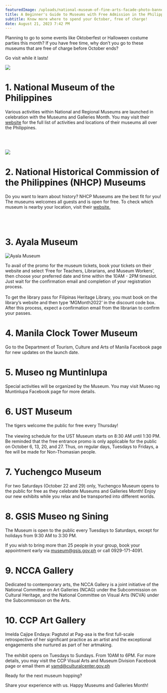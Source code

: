 ```yaml
---
featuredImage: /uploads/national-museum-of-fine-arts-facade-photo-banner-1-scaled.jpg
title: A Beginner's Guide to Museums with Free Admission in the Philippines
subtitle: Know more where to spend your October, free of charge!
date: August 21, 2023 7:42 PM
---
```

Planning to go to some events like Oktoberfest or Halloween costume parties this month? If you have free time, why don’t you go to these museums that are free of charge before October ends?

Go visit while it lasts!

<img src="/uploads/national-museum-of-fine-arts-facade-photo-banner-1-scaled.jpg" class="align-left-half">

# 1. National Museum of the Philippines

Various activities within National and Regional Museums are launched in celebration with the Museums and Galleries Month. You may visit their [website](nationalmuseum.gov.ph) for the full list of activities and locations of their museums all over the Philippines.

<br></br>

<img src="/uploads/nhcp-museum-of-philippine-economic-histroy.jpg" class="align-left-right">

# 2﻿. National Historical Commission of the Philippines (NHCP) Museums

Do you want to learn about history? NHCP Museums are the best fit for you!\
The museums welcomes all guests and is open for free. To check which museum is nearby your location, visit their [website.](https://nhcp.gov.ph/history-museums/)

<br></br>

# 3﻿. Ayala Museum

![](/uploads/ayala_museum_2022.jpg "Ayala Museum")

To avail of the promo for the museum tickets, book your tickets on their website and select ‘Free for Teachers, Librarians, and Museum Workers’, then choose your preferred date and time within the 10AM - 2PM timeslot. Just wait for the confirmation email and completion of your registration process.\
\
To get the library pass for Filipinas Heritage Library, you must book on the library’s website and then type ‘MGMonth2022’ in the discount code box. After this process, expect a confirmation email from the librarian to confirm your passes.

# 4﻿. Manila Clock Tower Museum

Go to the Department of Tourism, Culture and Arts of Manila Facebook page for new updates on the launch date.

# 5﻿. Museo ng Muntinlupa

Special activities will be organized by the Museum. You may visit Museo ng Muntinlupa Facebook page for more details.

# 6﻿. UST Museum

The tigers welcome the public for free every Thursday!\
\
The viewing schedule for the UST Museum starts on 8:30 AM until 1:30 PM. Be reminded that the free entrance promo is only applicable for the public on October 6, 13, 20, and 27. Thus, on regular days, Tuesdays to Fridays, a fee will be made for Non-Thomasian people.

# 7﻿. Yuchengco Museum

For two Saturdays (October 22 and 29) only, Yuchengco Museum opens to the public for free as they celebrate Museums and Galleries Month! Enjoy our new exhibits while you relax and be transported into different worlds.

# 8﻿. GSIS Museo ng Sining

T﻿he Museum is open to the public every Tuesdays to Saturdays, except for holidays from 9:30 AM to 3:30 PM.

I﻿f you wish to bring more than 25 people in your group, book your appointment early via museum@gsis.gov.ph or call 0929-171-4091.

# 9﻿. NCCA Gallery

Dedicated to contemporary arts, the NCCA Gallery is a joint initiative of the National Committee on Art Galleries (NCAG) under the Subcommission on Cultural Heritage, and the National Committee on Visual Arts (NCVA) under the Subcommission on the Arts.

# 1﻿0. CCP Art Gallery

Imelda Cajipe Endaya: Pagtutol at Pag-asa is the first full-scale retrospective of her significant practice as an artist and the exceptional engagements she nurtured as part of her artmaking.\
\
The exhibit opens on Tuesdays to Sundays. From 10AM to 6PM. For more details, you may visit the CCP Visual Arts and Museum Division Facebook page or email them at vamd@culturalcenter.gov.ph

R﻿eady for the next museum hopping?

S﻿hare your experience with us. Happy Museums and Galleries Month!